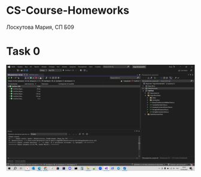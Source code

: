# CS-Course-Homeworks
Лоскутова Мария, СП Б09

# Task 0
![alt text](https://github.com/minstradamuss/CS-Course-Homeworks/blob/main/HW1/Task0.png)


